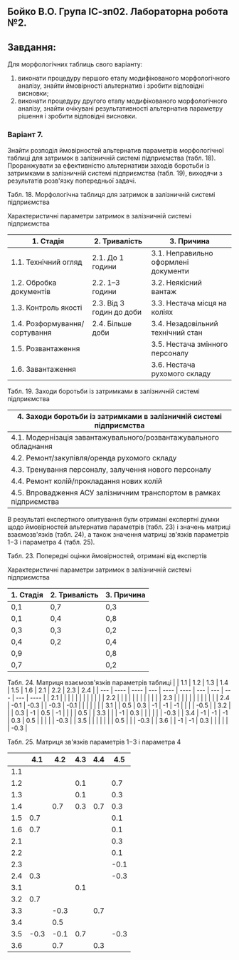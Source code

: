 ## Бойко В.О. Група ІС-зп02. Лабораторна робота №2.

## Завдання:

Для морфологічних таблиць свого варіанту:
1) виконати процедуру першого етапу модифікованого морфологічного аналізу, знайти ймовірності альтернатив і зробити відповідні висновки;
2) виконати процедуру другого етапу модифікованого морфологічного аналізу, знайти очікувані результативності альтернатив параметру рішення і зробити відповідні висновки.

### Варіант 7.

Знайти розподіл ймовірностей альтернатив параметрів морфологічної таблиці для затримок в залізничній системі підприємства (табл. 18).
Проранжувати за ефективністю альтернативи заходів боротьби із затримками в залізничній системі підприємства (табл. 19), виходячи з результатів розв'язку попередньої задачі.

Табл. 18. Морфологічна таблиця для затримок в залізничній системі підприємства

Характеристичні параметри затримок в залізничній системі підприємства

| 1. Стадія                      | 2. Тривалість            | 3. Причина                           |
| ------------------------------ | ------------------------ | ------------------------------------ |
| 1.1. Технічний огляд           | 2.1. До 1 години         | 3.1. Неправильно оформлені документи |
| 1.2. Обробка документів        | 2.2. 1–3 години          | 3.2. Неякісний вантаж                |
| 1.3. Контроль якості           | 2.3. Від 3 годин до доби | 3.3. Нестача місця на коліях         |
| 1.4. Розформування/ сортування | 2.4. Більше доби         | 3.4. Незадовільний технічний стан    |
| 1.5. Розвантаження             |                          | 3.5. Нестача змінного персоналу      |
| 1.6. Завантаження              |                          | 3.6. Нестача рухомого складу         |

Табл. 19. Заходи боротьби із затримками в залізничній системі підприємства

| 4. Заходи боротьби із затримками в залізничній системі підприємства |
| ------------------------------------------------------------------- |
| 4.1. Модернізація завантажувального/розвантажувального обладнання   |
| 4.2. Ремонт/закупівля/оренда рухомого складу                        |
| 4.3. Тренування персоналу, залучення нового персоналу               |
| 4.4. Ремонт колій/прокладання нових колій                           |
| 4.5. Впровадження АСУ залізничним транспортом в рамках підприємства |
  
В результаті експертного опитування були отримані експертні думки щодо ймовірностей альтернатив параметрів (табл. 23) і значень матриці взаємозв'язків (табл. 24), а також значення матриці зв'язків параметрів 1−3 і параметра 4 (табл. 25).

Табл. 23. Попередні оцінки ймовірностей, отримані від експертів

Характеристичні параметри затримок в залізничній системі підприємства

| 1. Стадія | 2. Тривалість | 3. Причина |
| --------- | ------------- | ---------- |
| 0,1       | 0,7           | 0,3        |
| 0,1       | 0,4           | 0,8        |
| 0,3       | 0,3           | 0,2        |
| 0,4       | 0,2           | 0,4        |
| 0,9       |               | 0,8        |
| 0,7       |               | 0,2        |


Табл. 24. Матриця взаємозв'язків параметрів таблиці
|     | 1.1  | 1.2  | 1.3 | 1.4  | 1.5  | 1.6 | 2.1 | 2.2 | 2.3 | 2.4  |
| --- | ---- | ---- | --- | ---- | ---- | --- | --- | --- | --- | ---- |
| 2.1 |      |      |     |      |      |     |     |     |     |      |
| 2.2 |      |      |     |      |      |     |     |     |     |      |
| 2.3 |      |      |     |      |      |     |     |     |     |      |
| 2.4 | -0.1 | -0.3 |     | -0.3 | -0.1 |     |     |     |     |      |
| 3.1 |      | 0.5  | 0.3 | -1   | -1   | -1  |     |     |     | -0.5 |
| 3.2 |      |      | 0.3 | -1   | 0.5  | -1  |     |     |     | 0.5  |
| 3.3 |      |      | -1  | 0.3  |      |     |     |     |     | -0.3 |
| 3.4 | -1   | -1   | -1  | 0.3  | 0.5  |     |     |     |     | -0.3 |
| 3.5 |      |      |     |      |      |     | 0.5 |     |     | -0.3 |
| 3.6 |      | -1   | -1  | 0.3  |      |     |     |     |     | -0.3 |

Табл. 25. Матриця зв'язків параметрів 1−3 і параметра 4

|     | 4.1  | 4.2  | 4.3 | 4.4 | 4.5  |
| --- | ---- | ---- | --- | --- | ---- |
| 1.1 |      |      |     |     |      |
| 1.2 |      |      | 0.1 |     | 0.7  |
| 1.3 |      |      | 0.1 |     | 0.3  |
| 1.4 |      | 0.7  | 0.3 | 0.7 | 0.3  |
| 1.5 | 0.7  |      |     |     | 0.1  |
| 1.6 | 0.7  |      |     |     | 0.1  |
| 2.1 |      |      |     |     | 0.3  |
| 2.2 |      |      |     |     | 0.1  |
| 2.3 |      |      |     |     | -0.1 |
| 2.4 | 0.3  |      |     |     | -0.3 |
| 3.1 |      |      | 0.1 |     |      |
| 3.2 | 0.7  |      |     |     |      |
| 3.3 |      | -0.3 |     | 0.7 |      |
| 3.4 |      | 0.5  |     |     |      |
| 3.5 | -0.3 | -0.1 | 0.7 |     | -0.3 |
| 3.6 |      | 0.7  |     | 0.3 |      |

 
 
 
 

